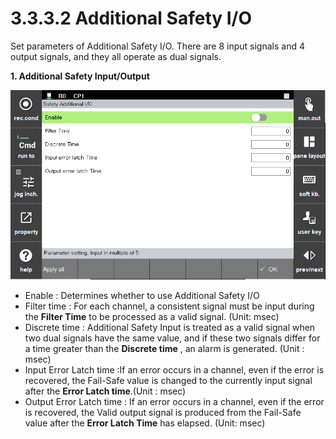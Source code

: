 ﻿# 3.3.3.2 Additional Safety I/O

Set parameters of Additional Safety I/O.
There are 8 input signals and 4 output signals, and they all operate as dual signals.

**1. Additional Safety Input/Output**

![Additional Input Image](../../../_assets/safetyio_profisafe/add_io.PNG)

 - Enable : Determines whether to use Additional Safety I/O
 - Filter time : For each channel, a consistent signal must be input during the **Filter Time** to be processed as a valid signal. (Unit: msec)
 - Discrete time : Additional Safety Input is treated as a valid signal when two dual signals have the same value, and if these two signals differ for a time greater than the **Discrete time** , an alarm is generated. (Unit : msec)
 - Input Error Latch time :If an error occurs in a channel, even if the error is recovered, the Fail-Safe value is changed to the currently input signal after the **Error Latch time**.(Unit : msec)
 - Output Error Latch time : If an error occurs in a channel, even if the error is recovered, the Valid output signal is produced from the Fail-Safe value after the **Error Latch Time** has elapsed. (Unit: msec)
 
 

